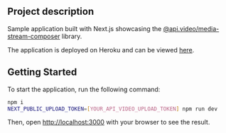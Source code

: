 ## Project description

Sample application built with Next.js showcasing the [@api.video/media-stream-composer](../..) library.

The application is deployed on Heroku and can be viewed [here](https://record.a.video).

## Getting Started

To start the application, run the following command:

```bash
npm i
NEXT_PUBLIC_UPLOAD_TOKEN=[YOUR_API_VIDEO_UPLOAD_TOKEN] npm run dev
```

Then, open [http://localhost:3000](http://localhost:3000) with your browser to see the result.
